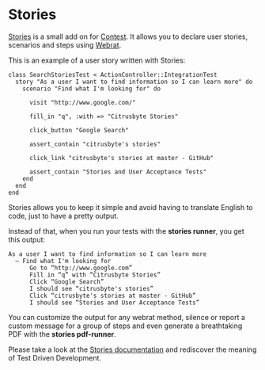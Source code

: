 Stories
=======

[Stories](http://blog.citrusbyte.com/2009/05/20/stories/) is a small add on for [Contest](/help/contest).
It allows you to declare user stories, scenarios and steps using [Webrat](http://github.com/brynary/webrat/tree/master).

This is an example of a user story written with Stories:

    class SearchStoriesTest < ActionController::IntegrationTest
      story "As a user I want to find information so I can learn more" do
        scenario "Find what I'm looking for" do

          visit "http://www.google.com/"

          fill_in "q", :with => "Citrusbyte Stories"

          click_button "Google Search"

          assert_contain "citrusbyte's stories"

          click_link "citrusbyte's stories at master - GitHub"

          assert_contain "Stories and User Acceptance Tests"
        end
      end
    end

Stories allows you to keep it simple and avoid having to translate English to code, just to have a pretty output.

Instead of that, when you run your tests with the **stories runner**, you get this output:

    As a user I want to find information so I can learn more
      — Find what I'm looking for
          Go to “http://www.google.com”
          Fill in “q” with “Citrusbyte Stories”
          Click “Google Search”
          I should see “citrusbyte's stories”
          Click “citrusbyte's stories at master - GitHub”
          I should see “Stories and User Acceptance Tests”

You can customize the output for any webrat method, silence or report a custom message for a group of steps and even generate a breathtaking PDF with the **stories pdf-runner**.

Please take a look at the [Stories documentation](http://github.com/citrusbyte/stories/tree/master) and rediscover the meaning of Test Driven Development.
